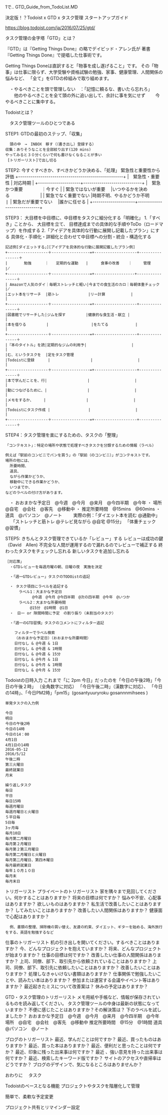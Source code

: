 1で.. GTD_Guide_from_TodoList.MD

決定版！？Todoist x GTD x タスク管理 スタートアップガイド

https://blog.todoist.com/ja/2016/07/25/gtd/


タスク管理の金字塔「GTD」とは？


『GTD』は『Getting Things Done』の略でデイビッド・アレン氏が
著書『Getting Things Done』で提唱した仕事術です。


Getting Things Doneは直訳すると「物事を成し遂げること」です。
その「物事」は仕事に限らず、大学受験や資格試験の勉強、家事、健康管理、人間関係の悩みなど、
「全て」をGTDの枠組みで取り組めます。


　・やるべきことを頭で管理しない　：「記憶に頼るな、書いたら忘れろ」
　　他のやるべきことを全て頭の外に追い出して、余計に事を気にせず
　　今やるべきことに集中する。

Todoistとは？

　タスク管理ツールのひとつである


STEP1: GTDの最初のステップ、「収集」

      頭の中　→　INBOX　移す（（書き出し）登録する）
    収集：ありそうなことを全部絞り出す(120 mins)
    やってみると３０分くらいで何も書けなくなることが多い
     [トリガーリスト]で出し切る


STEP2: 今すぐすべきか、すべきかどうか決める、「処理」
    緊急性と重要性から評価
    +----------------------------------------------------+
    |　緊急性・重要性       | 対応時期                     |
    +---------------------+-----------------------------+
    |　緊急かつ重要　　　　 ｜今すぐ                       |
    |  緊急ではないが重要　 |いつやるかを決める　　　　　　　|
    |  緊急でなく重要でない |時期不明、やるかどうか不明　　　❘
    |  緊急だが重要でない　 |誰かに任せる                  |
    +---------------------+-----------------------------+


STEP3： 大目標を中目標に、中目標をタスクに細分化する「明確化」
    1.「すべき」ことから、 大目標を立て、
    目標達成までの具体的な手順やToDo（ロードマップ）を作成する
    2.「アイデアを具体的な行動に展開し記載したプラン」にする
    具体化・手順化・詳細化と合わせて中目標への分割・統合・構造化する

    記述例[ダイエットする」][アイデアを具体的な行動に展開記載したプラン例]
    +------------------＋-----------------=+-------------------+----------------＋
    |　　    勉強 　　　｜　　定期的な運動　　|　    食事の改善    ｜     管理 　    ∤　
    +------------------＋-----------------=+------------------+----------------＋
    | Amazonで人気のダイ｜毎朝ストレッチと軽い|今までの食生活のカロ｜毎朝体重チェック ∤
    |エット本をリサーチ  |筋トレ             |リー計算　　        |                |
    +------------------＋-----------------=+-------------------+---------------＋
    |図書館でリサーチした|ジムを探す　　　    |健康的な食生活・献立 |               |
    |本を借りる         |                   |をたてる            |               |
    +------------------＋-----------------=+-------------------+---------------＋
    |『本のタイトル」を読|定期的なジムの利用予|                    |               |
    |む、というタスクを  |定をタスク管理
    |Todoistに登録      |                  |                    |               |
    +------------------＋-----------------=+-------------------+---------------＋
    |本で学んだことを、行|                  |                    |               |
    |動につなげるために、|                  |                    |               |
    |メモをするか、　　  |                  |                    |               |
    |Todoistにタスク作成 |                 |                    |               |
    +------------------＋-----------------=+-------------------+---------------＋

STEP4：タスク管理を楽にするための、タスクの「整理」

    「コンテキスト」：特定の場所や状態で処理すべきタスクを分類するための情報（ラベル）

    例えば「駅前のコンビニでパンを買う」の「駅前（のコンビニ）」がコンテキストです。
    場所の他には、
      所要時間、
      道具、
      ながら作業かどうか、
      移動中にできる作業かどうか、
      いつまでか、
    などのラベルの付け方があります。

  　・ おおまかな予定日　@今週　@今月　@来月　@今四半期　@今年
    ・ 場所　@自宅　@会社　@客先　@移動中
    ・ 推定所要時間　@15mins　@60mins
    ・ 道具　@パソコン　@ノート
　
　実際の例：「ダイエット本を読む @通勤中」
      　    「ストレッチと筋トレ @テレビ見ながら @自宅 @15分」
            「体重チェック　@習慣」


STEP5: きちんとタスク管理できているか「レビュー」する
    レビューは成功の鍵（David　Allen)
    不完全な人間が運用するので漏れるのでレビューで補正する
      終わったタスクをチェックし忘れる
      新しいタスクを追加し忘れる

    ［対応策」
      ・GTDレビューを毎週月曜の朝、日曜の夜　実施を決定

      ・「週一GTDレビュー」タスクのTODOistの追記

      ・ タスク項目にラベルを追記する
          ラベル1：大まかな予定日
                @今週　@今月 @今四半期　@次の四半期　@今年　@いつか
          ラベル2：大まかな所要時間
          　　　@15分　@1時間　@1日
      ・　日一 or 隙間時間に予定　の割り振り（未割当のタスク）

      ・「週一のGTD習慣」タスクのコメントにフィルター追記

        フィルターでラベル検索
        （おおまかな予定日）（おおまかな所要時間）
        日付なし & @今週 & 1日
        日付なし & @今週 & 1時間
        日付なし & @今週 & 15分
        日付なし & @今月 & 1日
        日付なし & @今月 & 1時間
        日付なし & @今月 & 15分

Todoistの日時入力
    これまで「に 2pm 今日」だったのを「今日の午後2時」「今日の午後２時」
    （全角数字に対応）
    「今日午後二時」（漢数字に対応）、
    「今日の14時」、「今日PM2時」「pm15」(gosantyuuryroku gosannnmihsees )

    単発タスクの入力例

    今日
    明日
    今日の午後2時
    今日の14時
    今日の14：00
    4月1日
    4月1日の14時
    2016-05-12
    2016/5/12
    午後二時
    第三火曜日
    最終就業日
    月末

    繰り返しタスク
    毎日
    平日
    毎日15時
    毎週月曜日
    毎週月曜日と火曜日
    ５平日毎
    5日毎
    3ヶ月毎
    毎月10日
    毎月第二月曜日
    毎月第２月曜日
    毎月第２第三月曜日
    毎月第二月曜日と火曜日
    毎月第二月曜日、第四木曜日
    毎月最終就業日
    毎年１０月１０日
    毎月末
    毎月末日


トリガーリスト
  プライベートのトリガーリスト
      家を隅々まで見回してください。何かすることはありますか？
      将来の目標は何ですか？
      悩みや不安、心配事はありますか？
      欲しいものはありますか？
      私生活で改善したいことはありますか？
      してみたいことはありますか？
      改善したい人間関係はありますか？
      健康面で心配はありますか？

      例、書類の整理、掃除機の買い替え、友達の約束、ダイエット、ギターを始める、海外旅行をする、英語を勉強するなど

  仕事のトリガーリスト
     机の引き出しを開いてください。するべきことはありますか？
     今、どんなプロジェクトを抱えていますか？
     将来、どんなプロジェクトが始まりますか？
     仕事の目標は何ですか？
     改善したい仕事の人間関係はありますか？
     上司、同僚、部下、取引先から依頼されていることはありますか？
     上司、同僚、部下、取引先に依頼したいことはありますか？
     改善したいことはありますか？
     処理しなきゃいけない書類はありますか？
     仕事関係で勉強したいことや、読みたい本はありますか？
     参加または運営する会議やイベント等はありますか？
     最近起きたミスについて改善案は？
     休みの予定はありますか？

GTD・タスク管理のトリガーリスト
    メモ用紙や手帳など、情報が保存されているものを読み返してください。
    タスク管理ツールの中身は最新の状態になっていますか？
    不便に感じたことはありますか？その解決策は？
    下のラベルを試しましたか？
    おおまかな予定日　@今週　@今月　@来月　@今四半期　@今年
   場所　@自宅　@会社　@客先　@移動中
   推定所要時間　@15分　@1時間
   道具　@パソコン　@ノート

ブログのトリガーリスト
  最近、学んだことは何ですか？
  最近、買ったものはありますか？
  最近、買った本はありますか？
  最近、便利だと思ったことは何ですか？
  最近、印象に残った出来事は何ですか？
  最近  、強い意見を持った出来事は何ですか？
  最近、検索したキーワード版ですか？
  サイトのアクセスや直帰率はどうですか？
  ブログのデザインで、気になるところはありませんか？

おわりに
　タスク


Todoistのベースとなる機能
プロジェクトやタスクを階層化して管理

 簡単で、柔軟な予定変更

 プロジェクト共有とリマインダー設定
